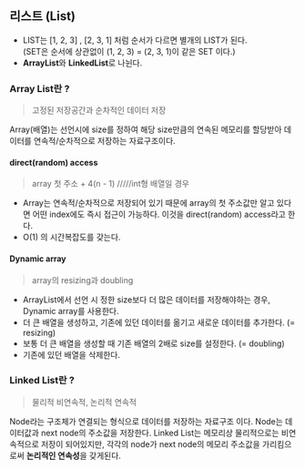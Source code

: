 ## 리스트 (List)

- LIST는 [1, 2, 3] , [2, 3, 1] 처럼 순서가 다르면 별개의 LIST가 된다. </br>
(SET은 순서에 상관없이 (1, 2, 3) = (2, 3, 1)이 같은 SET 이다.) </br>
- **ArrayList**와 **LinkedList**로 나뉜다.

### Array List란 ?
> 고정된 저장공간과 순차적인 데이터 저장

Array(배열)는 선언시에 size를 정하여 해당 size만큼의 연속된 메모리를 할당받아 데이터를 연속적/순차적으로 저장하는 자료구조이다.

#### direct(random) access
> array 첫 주소 + 4(n - 1)   /////int형 배열일 경우

- Array는 연속적/순차적으로 저장되어 있기 때문에 array의 첫 주소값만 알고 있다면 어떤 index에도 즉시 접근이 가능하다. 이것을 direct(random) access라고 한다.
- O(1) 의 시간복잡도를 갖는다.

#### Dynamic array
> array의 resizing과 doubling

- ArrayList에서 선언 시 정한 size보다 더 많은 데이터를 저장해야하는 경우, Dynamic array를 사용한다.
- 더 큰 배열을 생성하고, 기존에 있던 데이터를 옮기고 새로운 데이터를 추가한다. (= resizing)
- 보통 더 큰 배열을 생성할 때 기존 배열의 2배로 size를 설정한다. (= doubling)
- 기존에 있던 배열을 삭제한다.

### Linked List란 ?
> 물리적 비연속적, 논리적 연속적

Node라는 구조체가 연결되는 형식으로 데이터를 저장하는 자료구조 이다.
Node는 데이터값과 next node의 주소값을 저장한다. 
Linked List는 메모리상 물리적으로는 비연속적으로 저장이 되어있지만, 각각의 node가 next node의 메모리 주소값을 가리킴으로써 **논리적인 연속성**을 갖게된다.

